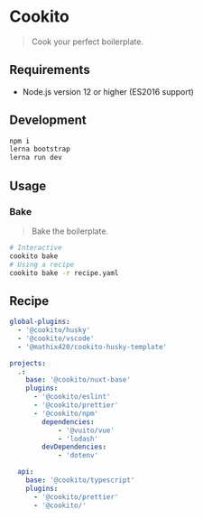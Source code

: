 # Cookito

> Cook your perfect boilerplate.

## Requirements

- Node.js version 12 or higher (ES2016 support)

## Development

```bash
npm i
lerna bootstrap
lerna run dev
```

## Usage

### Bake

> Bake the boilerplate.

```bash
# Interactive
cookito bake
# Using a recipe
cookito bake -r recipe.yaml
```

## Recipe

```yaml
global-plugins:
  - '@cookito/husky'
  - '@cookito/vscode'
  - '@mathix420/cookito-husky-template'

projects:
  .:
    base: '@cookito/nuxt-base'
    plugins:
      - '@cookito/eslint'
      - '@cookito/prettier'
      - '@cookito/npm'
        dependencies:
            - '@vuito/vue'
            - 'lodash'
        devDependencies:
            - 'dotenv'

  api:
    base: '@cookito/typescript'
    plugins:
      - '@cookito/prettier'
      - '@cookito/'
```
